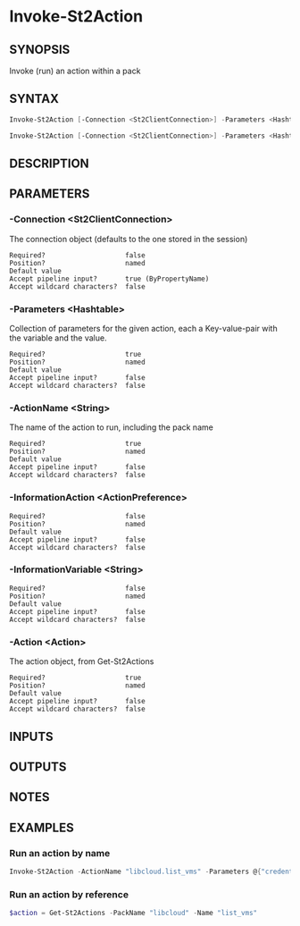 ﻿# Invoke-St2Action
## SYNOPSIS
Invoke (run) an action within a pack

## SYNTAX
```powershell
Invoke-St2Action [-Connection <St2ClientConnection>] -Parameters <Hashtable> -ActionName <String> [-InformationAction <ActionPreference>] [-InformationVariable <String>] [<CommonParameters>]

Invoke-St2Action [-Connection <St2ClientConnection>] -Parameters <Hashtable> -Action <Action> [-InformationAction <ActionPreference>] [-InformationVariable <String>] [<CommonParameters>]
```

## DESCRIPTION


## PARAMETERS
### -Connection &lt;St2ClientConnection&gt;
The connection object (defaults to the one stored in the session)
```
Required?                    false
Position?                    named
Default value
Accept pipeline input?       true (ByPropertyName)
Accept wildcard characters?  false
```
 
### -Parameters &lt;Hashtable&gt;
Collection of parameters for the given action, each a Key-value-pair with the variable and the value.
```
Required?                    true
Position?                    named
Default value
Accept pipeline input?       false
Accept wildcard characters?  false
```
 
### -ActionName &lt;String&gt;
The name of the action to run, including the pack name
```
Required?                    true
Position?                    named
Default value
Accept pipeline input?       false
Accept wildcard characters?  false
```
 
### -InformationAction &lt;ActionPreference&gt;

```
Required?                    false
Position?                    named
Default value
Accept pipeline input?       false
Accept wildcard characters?  false
```
 
### -InformationVariable &lt;String&gt;

```
Required?                    false
Position?                    named
Default value
Accept pipeline input?       false
Accept wildcard characters?  false
```
 
### -Action &lt;Action&gt;
The action object, from Get-St2Actions
```
Required?                    true
Position?                    named
Default value
Accept pipeline input?       false
Accept wildcard characters?  false
```

## INPUTS


## OUTPUTS


## NOTES


## EXAMPLES
### Run an action by name
```powershell
Invoke-St2Action -ActionName "libcloud.list_vms" -Parameters @{"credentials"="my-aws"}
```

 
### Run an action by reference
```powershell
$action = Get-St2Actions -PackName "libcloud" -Name "list_vms"
```


